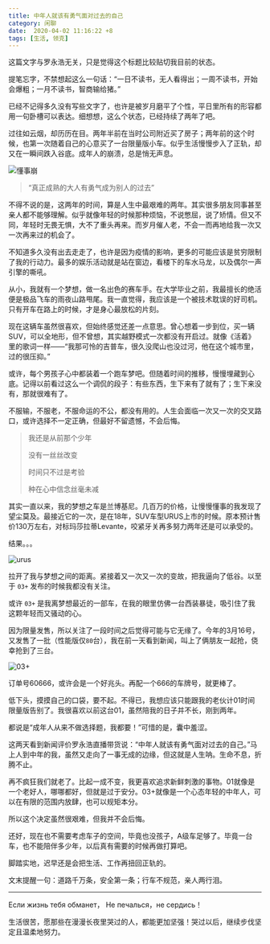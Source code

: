 ```yaml
---
title: 中年人就该有勇气面对过去的自己
category: 闲聊
date:  2020-04-02 11:16:22 +8
tags: [生活, 领克]
---
```


这篇文字与罗永浩无关，只是觉得这个标题比较贴切我目前的状态。

提笔忘字，不禁想起这么一句话：“一日不读书，无人看得出；一周不读书，开始会爆粗；一月不读书，智商输给猪。”

已经不记得多久没有写些文字了，也许是被岁月磨平了个性，平日里所有的形容都用一句卧槽可以表达。细想想，这么个状态，已经持续了两年了吧。

过往如云烟，却历历在目。两年半前在当时公司附近买了房子；两年前的这个时候，也第一次随着自己的心意买了一台限量版小车。似乎生活慢慢步入了正轨，却又在一瞬间跌入谷底。成年人的崩溃，总是悄无声息。

![懂事崩](https://user-images.githubusercontent.com/1890238/78338149-d07b4200-75c4-11ea-82b8-67182681ed13.jpg)

<!-- more -->

> “真正成熟的大人有勇气成为别人的过去”

不得不说的是，这两年的时间，算是人生中最艰难的两年。其实很多朋友同事甚至亲人都不能够理解。似乎就像年轻的时候那种烦恼，不说憋屈，说了矫情。但又不同，年轻时无畏无惧，大不了重头再来。而岁月催人老，不会一而再地给我一次又一次再来过的机会了。

不知道多久没有出去走走了，也许是因为疫情的影响，更多的可能应该是贫穷限制了我的行动力。最多的娱乐活动就是站在窗边，看楼下的车水马龙，以及偶尔一声引擎的嘶吼。

从小，我就有一个梦想，做一名出色的赛车手。在大学毕业之前，我最擅长的绝活便是极品飞车的雨夜山路甩尾。我一直觉得，我应该是一个被技术耽误的好司机。只有开车在路上的时候，才是身心最放松的片刻。

现在这辆车虽然很喜欢，但始终感觉还差一点意思。曾心想着一步到位，买一辆SUV，可以全地形，但不曾想，其实越野模式一次都没有开启过。就像《活着》里的歌词一样——“我那可怜的吉普车，很久没爬山也没过河，他在这个城市里，过的很压抑。”

或许，每个男孩子心中都装着一个跑车梦吧。但随着时间的推移，慢慢埋藏到心底。记得以前看过这么一个调侃的段子：有些东西，生下来有了就有了；生下来没有，那就很难有了。

不服输，不服老，不服命运的不公，都没有用的。人生会面临一次又一次的交叉路口，或许选择不一定正确，但最好不留遗憾，不会后悔。


> 我还是从前那个少年
>
> 没有一丝丝改变
>
> 时间只不过是考验
>
> 种在心中信念丝毫未减

其实一直以来，我的梦想之车是兰博基尼。几百万的价格，让慢慢懂事的我发现了望尘莫及。最接近它的一次，是在18年，SUV车型URUS上市的时候。原本预计售价130万左右，对标玛莎拉蒂Levante，咬紧牙关再多努力两年还是可以承受的。

结果。。。

![urus](https://user-images.githubusercontent.com/1890238/78384363-a0f02800-760c-11ea-943a-3681d3b3d40a.jpg)

拉开了我与梦想之间的距离。紧接着又一次又一次的变故，把我逼向了低谷。以至于 `03+` 发布的时候我都没有关注。

或许 `03+` 是我离梦想最近的一部车，在我的眼里仿佛一台西装暴徒，吸引住了我这颗年轻而又骚动的心。

因为限量发售，所以关注了一段时间之后觉得可能与它无缘了。今年的3月16号，又发售了一批（性能版仅`80`台），我在前一天看到新闻，叫上了俩朋友一起抢，侥幸抢到了三台。

![03+](https://user-images.githubusercontent.com/1890238/78207202-92522580-74d3-11ea-81e9-cb2d39bdbc8d.jpg)

订单号60666，或许会是一个好兆头。再配一个666的车牌号，就更棒了。

低下头，摸摸自己的口袋，要不起。不得已，我想应该只能跟我的老伙计01时间限量版告别了。我很喜欢以前这台01，虽然陪我的日子并不长，刚到两年。

都说是“成年人从来不做选择题，我都要！”可惜的是，囊中羞涩。

这两天看到新闻评价罗永浩直播带货说：“中年人就该有勇气面对过去的自己。”马上人到中年的我，虽然又走向了一事无成的边缘，但这就是人生呐。生命不息，折腾不止。

再不疯狂我们就老了。比起一成不变，我更喜欢追求新鲜刺激的事物。01就像是一个老好人，哪哪都好，但就是过于安分。03+就像是一个心态年轻的中年人，可以在有限的范围内放肆，也可以规矩本分。

所以这个决定虽然很艰难，但我并不会后悔。



还好，现在也不需要考虑车子的空间，毕竟也没孩子，A级车足够了。毕竟一台车，也不能陪伴多少年，以后真有需要的时候再做打算吧。

脚踏实地，迟早还是会把生活、工作再扭回正轨的。

文末提醒一句：道路千万条，安全第一条；行车不规范，亲人两行泪。

---

Если жизнь тебя обманет， Не печалься，не сердись！

生活很苦，愿那些在漫漫长夜里哭过的人，都能更加坚强！哭过以后，继续步伐坚定且温柔地努力。
